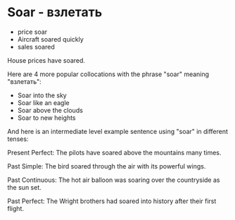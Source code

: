 # Soar - взлетать

- price soar
- Aircraft soared quickly
- sales soared

House prices have soared.

Here are 4 more popular collocations with the phrase "soar" meaning "взлетать":

- Soar into the sky
- Soar like an eagle
- Soar above the clouds
- Soar to new heights

And here is an intermediate level example sentence using "soar" in different tenses:

Present Perfect: The pilots have soared above the mountains many times.

Past Simple: The bird soared through the air with its powerful wings.

Past Continuous: The hot air balloon was soaring over the countryside as the sun set.

Past Perfect: The Wright brothers had soared into history after their first flight.
